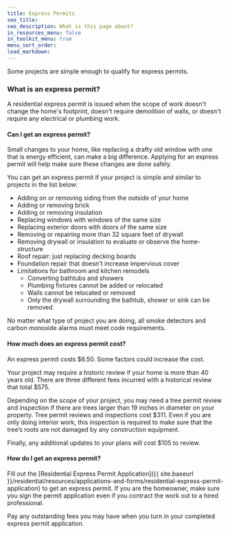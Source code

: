 ```yaml
---
title: Express Permits
seo_title:
seo_description: What is this page about?
in_resources_menu: false
in_toolkit_menu: true
menu_sort_order:
lead_markdown:
---
```



Some projects are simple enough to qualify for express permits.

### What is an express permit?

A residential express permit is issued when the scope of work doesn't change the home's footprint, doesn't require demolition of walls, or doesn't require any electrical or plumbing work.

#### Can I get an express permit?

Small changes to your home, like replacing a drafty old window with one that is energy efficient, can make a big difference. Applying for an express permit will help make sure these changes are done safely.

You can get an express permit if your project is simple and similar to projects in the list below:

* Adding on or removing siding from the outside of your home
* Adding or removing brick
* Adding or removing insulation
* Replacing windows with windows of the same size
* Replacing exterior doors with doors of the same size
* Removing or repairing more than 32 square feet of drywall
* Removing drywall or insulation to evaluate or observe the home-structure
* Roof repair: just replacing decking boards
* Foundation repair that doesn't increase impervious cover
* Limitations for bathroom and kitchen remodels&nbsp;
  * Converting bathtubs and showers
  * Plumbing fixtures cannot be added or relocated
  * Walls cannot be relocated or removed
  * Only the drywall surrounding the bathtub, shower or sink can be removed

No matter what type of project you are doing, all smoke detectors and carbon monoxide alarms must meet code requirements.

#### How much does an express permit cost?

An express permit costs $6.50. Some factors could increase the cost.

Your project may require a historic review if your home is more than 40 years old. There are three different fees incurred with a historical review that total $575.

Depending on the scope of your project, you may need a tree permit review and inspection if there are trees larger than 19 inches in diameter on your property. Tree permit reviews and inspections cost $311. Even if you are only doing interior work, this inspection is required to make sure that the tree’s roots are not damaged by any construction equipment.

Finally, any additional updates to your plans will cost $105 to review.

#### How do I get an express permit?

Fill out the [Residential Express Permit Application]({{ site.baseurl }}/residential/resources/applications-and-forms/residential-express-permit-application) to get an express permit. If you are the homeowner, make sure you sign the permit application even if you contract the work out to a hired professional.

Pay any outstanding fees you may have when you turn in your completed express permit application.
